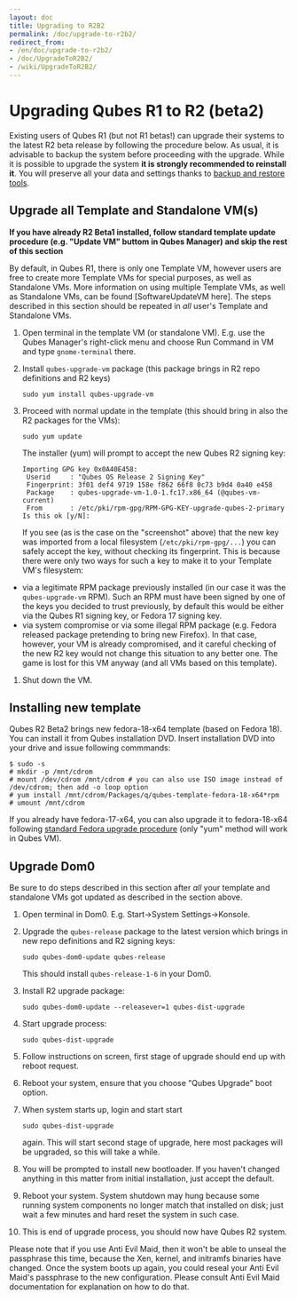 ```yaml
---
layout: doc
title: Upgrading to R2B2
permalink: /doc/upgrade-to-r2b2/
redirect_from:
- /en/doc/upgrade-to-r2b2/
- /doc/UpgradeToR2B2/
- /wiki/UpgradeToR2B2/
---
```


Upgrading Qubes R1 to R2 (beta2)
================================

Existing users of Qubes R1 (but not R1 betas!) can upgrade their systems to the latest R2 beta release by following the procedure below. As usual, it is advisable to backup the system before proceeding with the upgrade. While it is possible to upgrade the system **it is strongly recommended to reinstall it**. You will preserve all your data and settings thanks to [backup and restore tools](/doc/backup-restore/).

Upgrade all Template and Standalone VM(s)
-----------------------------------------

**If you have already R2 Beta1 installed, follow standard template update procedure (e.g. "Update VM" buttom in Qubes Manager) and skip the rest of this section**

By default, in Qubes R1, there is only one Template VM, however users are free to create more Template VMs for special purposes, as well as Standalone VMs. More information on using multiple Template VMs, as well as Standalone VMs, can be found [SoftwareUpdateVM here]. The steps described in this section should be repeated in *all* user's Template and Standalone VMs.

1.  Open terminal in the template VM (or standalone VM). E.g. use the Qubes Manager's right-click menu and choose Run Command in VM and type `gnome-terminal` there.
2.  Install `qubes-upgrade-vm` package (this package brings in R2 repo definitions and R2 keys)

    ~~~
    sudo yum install qubes-upgrade-vm
    ~~~

3.  Proceed with normal update in the template (this should bring in also the R2 packages for the VMs):

    ~~~
    sudo yum update
    ~~~

    The installer (yum) will prompt to accept the new Qubes R2 signing key:

    ~~~
    Importing GPG key 0x0A40E458:
     Userid     : "Qubes OS Release 2 Signing Key"
     Fingerprint: 3f01 def4 9719 158e f862 66f8 0c73 b9d4 0a40 e458
     Package    : qubes-upgrade-vm-1.0-1.fc17.x86_64 (@qubes-vm-current)
     From       : /etc/pki/rpm-gpg/RPM-GPG-KEY-upgrade-qubes-2-primary
    Is this ok [y/N]:
    ~~~

    If you see (as is the case on the "screenshot" above) that the new key was imported from a local filesystem (`/etc/pki/rpm-gpg/...`) you can safely accept the key, without checking its fingerprint. This is because there were only two ways for such a key to make it to your Template VM's filesystem:

-   via a legitimate RPM package previously installed (in our case it was the `qubes-upgrade-vm` RPM). Such an RPM must have been signed by one of the keys you decided to trust previously, by default this would be either via the Qubes R1 signing key, or Fedora 17 signing key.
-   via system compromise or via some illegal RPM package (e.g. Fedora released package pretending to bring new Firefox). In that case, however, your VM is already compromised, and it careful checking of the new R2 key would not change this situation to any better one. The game is lost for this VM anyway (and all VMs based on this template).

1.  Shut down the VM.

Installing new template
-----------------------

Qubes R2 Beta2 brings new fedora-18-x64 template (based on Fedora 18). You can install it from Qubes installation DVD. Insert installation DVD into your drive and issue following commmands:

~~~
$ sudo -s
# mkdir -p /mnt/cdrom
# mount /dev/cdrom /mnt/cdrom # you can also use ISO image instead of /dev/cdrom; then add -o loop option
# yum install /mnt/cdrom/Packages/q/qubes-template-fedora-18-x64*rpm
# umount /mnt/cdrom
~~~

If you already have fedora-17-x64, you can also upgrade it to fedora-18-x64 following [standard Fedora upgrade procedure](http://fedoraproject.org/wiki/Upgrading_Fedora_using_yum) (only "yum" method will work in Qubes VM).

Upgrade Dom0
------------

Be sure to do steps described in this section after *all* your template and standalone VMs got updated as described in the section above.

1.  Open terminal in Dom0. E.g. Start-\>System Settings-\>Konsole.
2.  Upgrade the `qubes-release` package to the latest version which brings in new repo definitions and R2 signing keys:

    ~~~
    sudo qubes-dom0-update qubes-release
    ~~~

    This should install `qubes-release-1-6` in your Dom0.

3.  Install R2 upgrade package:

    ~~~
    sudo qubes-dom0-update --releasever=1 qubes-dist-upgrade
    ~~~

4.  Start upgrade process:

    ~~~
    sudo qubes-dist-upgrade
    ~~~

5.  Follow instructions on screen, first stage of upgrade should end up with reboot request.
6.  Reboot your system, ensure that you choose "Qubes Upgrade" boot option.
7.  When system starts up, login and start start

    ~~~
    sudo qubes-dist-upgrade
    ~~~

    again. This will start second stage of upgrade, here most packages will be upgraded, so this will take a while.

8.  You will be prompted to install new bootloader. If you haven't changed anything in this matter from initial installation, just accept the default.
9.  Reboot your system. System shutdown may hung because some running system components no longer match that installed on disk; just wait a few minutes and hard reset the system in such case.
10. This is end of upgrade process, you should now have Qubes R2 system.

Please note that if you use Anti Evil Maid, then it won't be able to unseal the passphrase this time, because the Xen, kernel, and initramfs binaries have changed. Once the system boots up again, you could reseal your Anti Evil Maid's passphrase to the new configuration. Please consult Anti Evil Maid documentation for explanation on how to do that.
